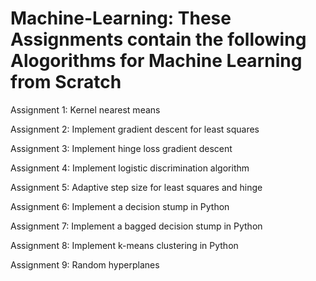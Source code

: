 # Machine-Learning: These Assignments contain the following Alogorithms for Machine Learning from Scratch

Assignment 1: Kernel nearest means

Assignment 2: Implement gradient descent for least squares

Assignment 3: Implement hinge loss gradient descent

Assignment 4: Implement logistic discrimination algorithm

Assignment 5: Adaptive step size for least squares and hinge

Assignment 6: Implement a decision stump in Python

Assignment 7: Implement a bagged decision stump in Python

Assignment 8: Implement k-means clustering in Python

Assignment 9: Random hyperplanes

